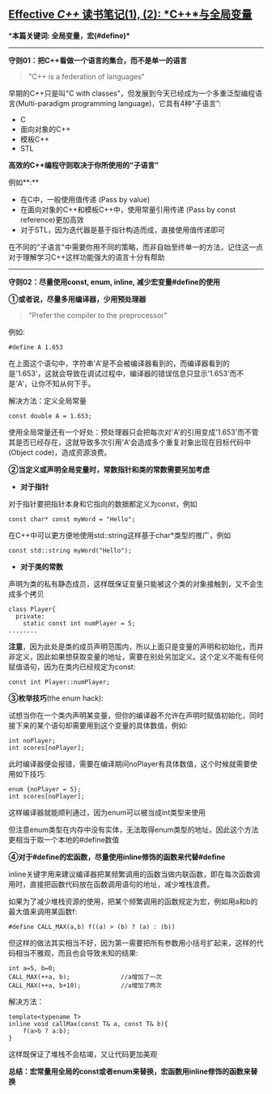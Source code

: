 ## [Effective *C++* 读书笔记(1), (2): *C++*与全局变量](https://zhuanlan.zhihu.com/p/63515998)

***本篇关键词: 全局变量，宏(#define)\***

------

**守则01：把C++看做一个语言的集合，而不是单一的语言**

> "C++ is a federation of languages"

早期的C++只是叫"C with classes"，但发展到今天已经成为一个多重泛型编程语言(Multi-paradigm programming language)，它具有4种“子语言”:

- C
- 面向对象的C++
- 模板C++
- STL

**高效的C++编程守则取决于你所使用的“子语言”**

例如**:**

- 在C中，一般使用值传递 (Pass by value)
- 在面向对象的C++和模板C++中，使用常量引用传递 (Pass by const reference)更加高效
- 对于STL，因为迭代器是基于指针构造而成，直接使用值传递即可

在不同的"子语言"中需要你用不同的策略，而非自始至终单一的方法，记住这一点对于理解学习C++这样功能强大的语言十分有帮助

------

**守则02：尽量使用const, enum, inline, 减少宏变量#define的使用**

**①或者说，尽量多用编译器，少用预处理器**

> "Prefer the compiler to the preprocessor"

例如:

```text
#define A 1.653   
```

在上面这个语句中，字符串'A'是不会被编译器看到的，而编译器看到的是'1.653'，这就会导致在调试过程中，编译器的错误信息只显示'1.653'而不是'A'，让你不知从何下手。

解决方法：定义全局常量

```text
const double A = 1.653;
```

使用全局常量还有一个好处：预处理器只会把每次对'A'的引用变成'1.653'而不管其是否已经存在，这就导致多次引用'A'会造成多个重复对象出现在目标代码中(Object code)，造成资源浪费。



**②当定义或声明全局变量时，常数指针和类的常数需要另加考虑**

- **对于指针**

对于指针要把指针本身和它指向的数据都定义为const，例如

```text
const char* const myWord = "Hello";
```

在C++中可以更方便地使用std::string这样基于char*类型的推广，例如

```text
const std::string myWord("Hello");
```

- **对于类的常数**

声明为类的私有静态成员，这样既保证变量只能被这个类的对象接触到，又不会生成多个拷贝

```text
class Player{
  private:
    static const int numPlayer = 5;
........
```

**注意**，因为此处是类的成员声明范围内，所以上面只是变量的声明和初始化，而并非定义，因此如果想获取变量的地址，需要在别处另加定义。这个定义不能有任何赋值语句，因为在类内已经规定为const:

```text
const int Player::numPlayer;
```



**③枚举技巧**(the enum hack):

试想当你在一个类内声明某变量，但你的编译器不允许在声明时赋值初始化，同时接下来的某个语句却需要用到这个变量的具体数值，例如:

```text
int noPlayer;
int scores[noPlayer];
```

此时编译器便会报错，需要在编译期间noPlayer有具体数值，这个时候就需要使用如下技巧:

```text
enum {noPlayer = 5};
int scores[noPlayer];
```

这样编译器就能顺利通过，因为enum可以被当成int类型来使用

但注意enum类型在内存中没有实体，无法取得enum类型的地址，因此这个方法更相当于取一个本地的#define数值



**④对于#define的宏函数，尽量使用inline修饰的函数来代替#define**

inline关键字用来建议编译器把某频繁调用的函数当做内联函数，即在每次函数调用时，直接把函数代码放在函数调用语句的地址，减少堆栈浪费。

如果为了减少堆栈资源的使用，把某个频繁调用的函数规定为宏，例如用a和b的最大值来调用某函数f:

```text
#define CALL_MAX(a,b) f((a) > (b) ? (a) : (b))
```

但这样的做法其实相当不好，因为第一需要把所有参数用小括号扩起来，这样的代码相当不雅观，而且也会导致未知的结果:

```text
int a=5, b=0;
CALL_MAX(++a, b);              //a增加了一次
CALL_MAX(++a, b+10);           //a增加了两次 
```

解决方法：

```text
template<typename T>
inline void callMax(const T& a, const T& b){
    f(a>b ? a:b);
}
```

这样既保证了堆栈不会枯竭，又让代码更加美观



**总结：宏常量用全局的const或者enum来替换，宏函数用inline修饰的函数来替换**